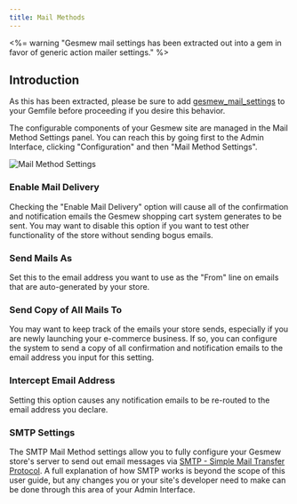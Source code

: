 ```yaml
---
title: Mail Methods
---
```


<%= warning "Gesmew mail settings has been extracted out into a gem in favor of generic action mailer settings." %>

## Introduction

As this has been extracted, please be sure to add [gesmew_mail_settings](https://github.com/gesmew-contrib/gesmew_mail_settings) to your Gemfile before proceeding if you desire this behavior.

The configurable components of your Gesmew site are managed in the Mail Method Settings panel. You can reach this by going first to the Admin Interface, clicking "Configuration" and then "Mail Method Settings".

![Mail Method Settings](/images/user/config/mail_method_settings.jpg)

### Enable Mail Delivery

Checking the "Enable Mail Delivery" option will cause all of the confirmation and notification emails the Gesmew shopping cart system generates to be sent. You may want to disable this option if you want to test other functionality of the store without sending bogus emails.

### Send Mails As

Set this to the email address you want to use as the "From" line on emails that are auto-generated by your store.

### Send Copy of All Mails To

You may want to keep track of the emails your store sends, especially if you are newly launching your e-commerce business. If so, you can configure the system to send a copy of all confirmation and notification emails to the email address you input for this setting.

### Intercept Email Address

Setting this option causes any notification emails to be re-routed to the email address you declare.

### SMTP Settings

The SMTP Mail Method settings allow you to fully configure your Gesmew store's server to send out email messages via [SMTP - Simple Mail Transfer Protocol](http://en.wikipedia.org/wiki/Simple_Mail_Transfer_Protocol). A full explanation of how SMTP works is beyond the scope of this user guide, but any changes you or your site's developer need to make can be done through this area of your Admin Interface.
